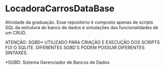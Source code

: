 # LocadoraCarrosDataBase
Atividade da graduação.
Esse repositório é composto apenas de scripts SQL da estrutura do banco de dados e simulações das funcionalidades de um CRUD.

ATENÇÃO: SGBD* UTILIZADO PARA CRIAÇÃO E EXECUÇÃO DOS SCRIPTS FOI O SQLITE. DIFERENTES SGBD'S PODEM POSSUIR DIFERENTES SINTAXES.


*SGBD: Sistema Gerenciador de Bancos de Dados
